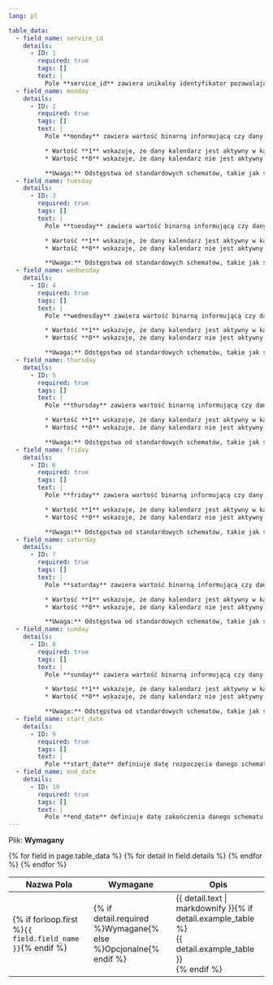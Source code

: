 ```yaml
---
lang: pl

table_data:
  - field_name: service_id
    details:
      - ID: 1
        required: true
        tags: []
        text: |
          Pole **service_id** zawiera unikalny identyfikator pozawalający rozróżnić typy kursowania (kalendarze). Jeden identyfikator może się pojawić tylko raz w pliku calendar.txt. To pole jest unikatowe w skali pliku. To pole jest wykorzystywane przez plik [trips.txt](#trips).
  - field_name: monday
    details:
      - ID: 2
        required: true
        tags: []
        text: |
          Pole **monday** zawiera wartość binarną informującą czy dany kalendarz jest aktywny w każdy poniedziałek.

          * Wartość **1** wskazuje, że dany kalendarz jest aktywny w każdy poniedziałek zakresu. (Zakres dat jest definiowany za pomocą pól **start_date** i **end_date**.)
          * Wartość **0** wskazuje, że dany kalendarz nie jest aktywny w każdy poniedziałek zakresu.

          **Uwaga:** Odstępstwa od standardowych schematów, takie jak święta, są definiowane w pliku [calendar_dates.txt](#calendar_dates).
  - field_name: tuesday
    details:
      - ID: 3
        required: true
        tags: []
        text: |
          Pole **tuesday** zawiera wartość binarną informującą czy dany kalendarz jest aktywny w każdy wtorek.

          * Wartość **1** wskazuje, że dany kalendarz jest aktywny w każdy wtorek zakresu. (Zakres dat jest definiowany za pomocą pól **start_date** i **end_date**.)
          * Wartość **0** wskazuje, że dany kalendarz nie jest aktywny w każdy wtorek zakresu.

          **Uwaga:** Odstępstwa od standardowych schematów, takie jak święta, są definiowane w pliku [calendar_dates.txt](#calendar_dates).
  - field_name: wednesday
    details:
      - ID: 4
        required: true
        tags: []
        text: |
          Pole **wednesday** zawiera wartość binarną informującą czy dany kalendarz jest aktywny w każdą środę.

          * Wartość **1** wskazuje, że dany kalendarz jest aktywny w każdą środę zakresu. (Zakres dat jest definiowany za pomocą pól **start_date** i **end_date**.)
          * Wartość **0** wskazuje, że dany kalendarz nie jest aktywny w każdą środę zakresu.

          **Uwaga:** Odstępstwa od standardowych schematów, takie jak święta, są definiowane w pliku [calendar_dates.txt](#calendar_dates).
  - field_name: thursday
    details:
      - ID: 5
        required: true
        tags: []
        text: |
          Pole **thursday** zawiera wartość binarną informującą czy dany kalendarz jest aktywny w każdy czwartek.

          * Wartość **1** wskazuje, że dany kalendarz jest aktywny w każdy czwartek zakresu. (Zakres dat jest definiowany za pomocą pól **start_date** i **end_date**.)
          * Wartość **0** wskazuje, że dany kalendarz nie jest aktywny w każdy czwartek zakresu.

          **Uwaga:** Odstępstwa od standardowych schematów, takie jak święta, są definiowane w pliku [calendar_dates.txt](#calendar_dates).
  - field_name: friday
    details:
      - ID: 6
        required: true
        tags: []
        text: |
          Pole **friday** zawiera wartość binarną informującą czy dany kalendarz jest aktywny w każdy piątek.

          * Wartość **1** wskazuje, że dany kalendarz jest aktywny w każdy piątek zakresu. (Zakres dat jest definiowany za pomocą pól **start_date** i **end_date**.)
          * Wartość **0** wskazuje, że dany kalendarz nie jest aktywny w każdy piątek zakresu.

          **Uwaga:** Odstępstwa od standardowych schematów, takie jak święta, są definiowane w pliku [calendar_dates.txt](#calendar_dates).
  - field_name: saturday
    details:
      - ID: 7
        required: true
        tags: []
        text: |
          Pole **saturday** zawiera wartość binarną informującą czy dany kalendarz jest aktywny w każdą sobotę.

          * Wartość **1** wskazuje, że dany kalendarz jest aktywny w każdą sobotę zakresu. (Zakres dat jest definiowany za pomocą pól **start_date** i **end_date**.)
          * Wartość **0** wskazuje, że dany kalendarz nie jest aktywny w każdą sobotę zakresu.

          **Uwaga:** Odstępstwa od standardowych schematów, takie jak święta, są definiowane w pliku [calendar_dates.txt](#calendar_dates).
  - field_name: sunday
    details:
      - ID: 8
        required: true
        tags: []
        text: |
          Pole **sunday** zawiera wartość binarną informującą czy dany kalendarz jest aktywny w każdą niedzielę.

          * Wartość **1** wskazuje, że dany kalendarz jest aktywny w każdą niedzielę zakresu. (Zakres dat jest definiowany za pomocą pól **start_date** i **end_date**.)
          * Wartość **0** wskazuje, że dany kalendarz nie jest aktywny w każdą niedzielę zakresu.

          **Uwaga:** Odstępstwa od standardowych schematów, takie jak święta, są definiowane w pliku [calendar_dates.txt](#calendar_dates).
  - field_name: start_date
    details:
      - ID: 9
        required: true
        tags: []
        text: |
          Pole **start_date** definiuje datę rozpoczęcia danego schematu kursowania. Wartość pola **start_date** powinna być w postaci YYYYMMDD, np. 20151230.
  - field_name: end_date
    details:
      - ID: 10
        required: true
        tags: []
        text: |
          Pole **end_date** definiuje datę zakończenia danego schematu kursowania. Data ta też jest częścią kalendarza. Wartość pola **start_date** powinna być w postaci YYYYMMDD, np. 20160220.
---
```

Plik: **Wymagany**

<div class="table-wrapper">
  <table class="recommendation">
    <thead>
      <tr>
        <th>Nazwa Pola</th>
        <th>Wymagane</th>
        <th>Opis</th>
      </tr>
    </thead>
    <tbody>
    {% for field in page.table_data %}
      {% for detail in field.details %}
      <tr id="{{ page.slug }}_{{ detail.ID }}" class="anchor-row{% if forloop.first %} field-row{% endif %}{% for tag in detail.tags %} {{ tag }}{% endfor %}">
        <td>{% if forloop.first %}<code>{{ field.field_name }}</code>{% endif %}</td>
        <td>{% if detail.required %}Wymagane{% else %}Opcjonalne{% endif %}</td>
        <td>{{ detail.text | markdownify }}{% if detail.example_table %}<div class="table-wrapper">{{ detail.example_table }}</div>{% endif %}</td>
      </tr>
      {% endfor %}
    {% endfor %}
    </tbody>
  </table>
</div>
